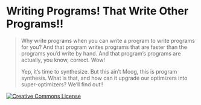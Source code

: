 # Writing Programs! That Write Other Programs!!

> Why write programs when you can write a program to write programs for you? And
> that program writes programs that are faster than the programs you’d write by
> hand. And that program’s programs are actually, you know, correct. Wow!
>
> Yep, it’s time to synthesize. But this ain’t Moog, this is program
> synthesis. What is that, and how can it upgrade our optimizers into
> super-optimizers? We’ll find out!!

<a rel="license" href="http://creativecommons.org/licenses/by-sa/4.0/">
  <img alt="Creative Commons License" style="border-width:0" src="https://licensebuttons.net/l/by-sa/4.0/88x31.png" />
</a>
